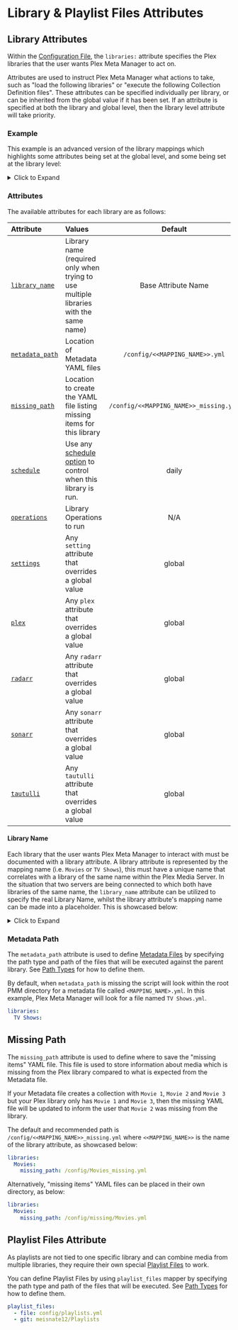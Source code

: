 # Library & Playlist Files Attributes

## Library Attributes

Within the [Configuration File](configuration), the `libraries:` attribute specifies the Plex libraries that the user wants Plex Meta Manager to act on.

Attributes are used to instruct Plex Meta Manager what actions to take, such as "load the following libraries" or "execute the following Collection Definition files". These attributes can be specified individually per library, or can be inherited from the global value if it has been set. If an attribute is specified at both the library and global level, then the library level attribute will take priority.

### Example

This example is an advanced version of the library mappings which highlights some attributes being set at the global level, and some being set at the library level:

<details>
  <summary>Click to Expand</summary>
  <br />

In this example, the `"TV Shows On Second Plex"` library has a library-level `plex` configuration, which takes priority over the `plex` configuration set at the global level. <br>

The `"Anime"` library also has a library-level `radarr` configuration, which takes priority over the `radarr` configuration set at the global level.

```yaml
libraries:
  Movies:
    metadata_path:
      - file: config/Movies.yml
      - git: meisnate12/MovieCharts
      - git: meisnate12/Studios
      - git: meisnate12/IMDBGenres
      - git: meisnate12/People
    operations:
      mass_critic_rating_update: tmdb
      split_duplicates: true
  TV Shows:
    metadata_path:
      - file: config/TV Shows.yml
      - git: meisnate12/ShowCharts
      - git: meisnate12/Networks
  TV Shows On Second Plex:
    library_name: TV Shows
    plex:
      url: http://192.168.1.98:32400
      token: ####################
    metadata_path:
      - file: config/TV Shows.yml
      - git: meisnate12/ShowCharts
      - git: meisnate12/Networks
  Anime:
    metadata_path:
      - file: config/Anime.yml
      - git: meisnate12/AnimeCharts
    radarr:
      url: http://192.168.1.45:7878
      token: ################################
      root_folder_path: S:/Anime
    settings:
      asset_directory:
        config/assets/anime
plex:
  url: http://192.168.1.12:32400
  token: ####################
radarr:
  url: http://192.168.1.12:7878
  token: ################################
  add: true
  root_folder_path: S:/Movies
  monitor: true
  availability: announced
  quality_profile: HD-1080p
  tag: pmm
  search: false
```
</details>

### Attributes

The available attributes for each library are as follows:

| Attribute                                  | Values                                                                                       |                Default                 |            Required             |
|:-------------------------------------------|:---------------------------------------------------------------------------------------------|:--------------------------------------:|:-------------------------------:|
| [`library_name`](#library-name)            | Library name (required only when trying to use multiple libraries with the same name)        |          Base Attribute Name           |            &#10060;             |
| [`metadata_path`](#metadata-path)          | Location of Metadata YAML files                                                              |     `/config/<<MAPPING_NAME>>.yml`     |            &#10060;             |
| [`missing_path`](#missing-path)            | Location to create the YAML file listing missing items for this library                      | `/config/<<MAPPING_NAME>>_missing.yml` |            &#10060;             |
| [`schedule`](../metadata/details/schedule) | Use any [schedule option](../metadata/details/schedule) to control when this library is run. |                 daily                  |            &#10060;             |
| [`operations`](operations)                 | Library Operations to run                                                                    |                  N/A                   |            &#10060;             |
| [`settings`](settings)                     | Any `setting` attribute that overrides a global value                                        |                 global                 |            &#10060;             |
| [`plex`](plex)                             | Any `plex` attribute that overrides a global value                                           |                 global                 | &#9989; Either here or globally |
| [`radarr`](radarr)                         | Any `radarr` attribute that overrides a global value                                         |                 global                 |            &#10060;             |
| [`sonarr`](sonarr)                         | Any `sonarr` attribute that overrides a global value                                         |                 global                 |            &#10060;             |
| [`tautulli`](tautulli)                     | Any `tautulli` attribute that overrides a global value                                       |                 global                 |            &#10060;             |

#### Library Name

Each library that the user wants Plex Meta Manager to interact with must be documented with a library attribute. A library attribute is represented by the mapping name (i.e. `Movies` or `TV Shows`), this must have a unique name that correlates with a library of the same name within the Plex Media Server. In the situation that two servers are being connected to which both have libraries of the same name, the `library_name` attribute can be utilized to specify the real Library Name, whilst the library attribute's mapping name can be made into a placeholder. This is showcased below:
<details>
  <summary>Click to Expand</summary>
  <br />

```yaml
libraries:
  Movies01:
    library_name: Movies
  Movies02:
    library_name: Movies
    plex:
      url: http://192.168.1.35:32400
      token: ####################
  TV Shows:
  Anime:
plex:
  url: http://192.168.1.12:32400
  token: ####################
```

* In this example, `"Movies01"`, `"TV Shows"`, and `"Anime"` will all use the global plex server (http://192.168.1.12:32400) which is defined using the global `plex` mapping. `"Movies02"` will use the plex server http://192.168.1.35:32400 which is defined under its `plex` mapping over the global mapping.
</details>

### Metadata Path

The `metadata_path` attribute is used to define [Metadata Files](../metadata/metadata) by specifying the path type and path of the files that will be executed against the parent library. See [Path Types](paths) for how to define them. 

By default, when `metadata_path` is missing the script will look within the root PMM directory for a metadata file called `<MAPPING_NAME>.yml`. In this example, Plex Meta Manager will look for a file named `TV Shows.yml`.
```yaml
libraries:
  TV Shows:
```

## Missing Path

The `missing_path` attribute is used to define where to save the "missing items" YAML file. This file is used to store information about media which is missing from the Plex library compared to what is expected from the Metadata file.

If your Metadata file creates a collection with `Movie 1`, `Movie 2` and `Movie 3` but your Plex library only has `Movie 1` and `Movie 3`, then the missing YAML file will be updated to inform the user that `Movie 2` was missing from the library.

The default and recommended path is `/config/<<MAPPING_NAME>>_missing.yml` where `<<MAPPING_NAME>>` is the name of the library attribute, as showcased below:

```yaml
libraries:
  Movies:
    missing_path: /config/Movies_missing.yml
```

Alternatively, "missing items" YAML files can be placed in their own directory, as below:

```yaml
libraries:
  Movies:
    missing_path: /config/missing/Movies.yml
```

## Playlist Files Attribute

As playlists are not tied to one specific library and can combine media from multiple libraries, they require their own special [Playlist Files](../metadata/metadata) to work.

You can define Playlist Files by using `playlist_files` mapper by specifying the path type and path of the files that will be executed. See [Path Types](paths) for how to define them.

```yaml
playlist_files:
  - file: config/playlists.yml       
  - git: meisnate12/Playlists
```